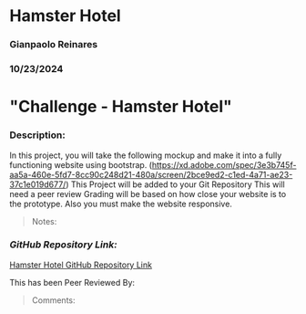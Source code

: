# Hamster Hotel

### Gianpaolo Reinares
### 10/23/2024
# "Challenge - Hamster Hotel"
### Description: 
In this project, you will take the following mockup and make it into a fully functioning website using bootstrap.
(https://xd.adobe.com/spec/3e3b745f-aa5a-460e-5fd7-8cc90c248d21-480a/screen/2bce9ed2-c1ed-4a71-ae23-37c1e019d677/)
This Project will be added to your Git Repository 
This will need a peer review
Grading will be based on how close your website is to the prototype.
Also you must make the website responsive. 

> Notes: 


### _GitHub Repository Link:_
[Hamster Hotel GitHub Repository Link](https://github.com/MandoxaElemental/Hamster-Hotel)


This has been Peer Reviewed By: 
> Comments: 

